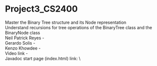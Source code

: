 # Project3_CS2400
Master the Binary Tree structure and its Node representation \
Understand recursions for tree operations of the BinaryTree class and the BinaryNode class \
Neil Patrick Reyes - \
Gerardo Solis - \
Kenzo Khowdee - \
Video link - \
Javadoc start page (index.html) link: \
